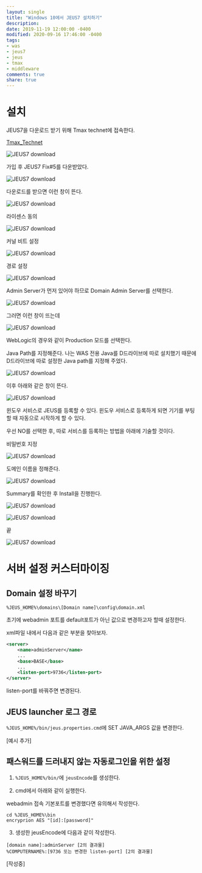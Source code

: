 ```yaml
---
layout: single
title: "Windows 10에서 JEUS7 설치하기"
description:
date: 2019-11-19 12:00:00 -0400
modified: 2020-09-16 17:46:00 -0400
tags: 
- was
- jeus7
- jeus
- tmax
- middleware
comments: true
share: true
---
```


# 설치

JEUS7을 다운로드 받기 위해 Tmax technet에 접속한다.

[Tmax_Technet](https://technet.tmaxsoft.com/ko/front/main/main.do)

![JEUS7 download]({{site.url}}{{site.baseurl}}/assets/images/2019-11-19-Windows10-JEUS7/0.PNG)


가입 후 JEUS7 Fix#5를 다운받았다.

![JEUS7 download]({{site.url}}{{site.baseurl}}/assets/images/2019-11-19-Windows10-JEUS7/1.PNG)


다운로드를 받으면 이런 창이 뜬다.

![JEUS7 download]({{site.url}}{{site.baseurl}}/assets/images/2019-11-19-Windows10-JEUS7/2.PNG)

라이센스 동의

![JEUS7 download]({{site.url}}{{site.baseurl}}/assets/images/2019-11-19-Windows10-JEUS7/3.PNG)

커널 비트 설정

![JEUS7 download]({{site.url}}{{site.baseurl}}/assets/images/2019-11-19-Windows10-JEUS7/4.PNG)

경로 설정

![JEUS7 download]({{site.url}}{{site.baseurl}}/assets/images/2019-11-19-Windows10-JEUS7/5.PNG)

Admin Server가 먼저 있어야 하므로 Domain Admin Server를 선택한다.

![JEUS7 download]({{site.url}}{{site.baseurl}}/assets/images/2019-11-19-Windows10-JEUS7/6.PNG)

그러면 이런 창이 뜨는데

![JEUS7 download]({{site.url}}{{site.baseurl}}/assets/images/2019-11-19-Windows10-JEUS7/7.PNG)

WebLogic의 경우와 같이 Production 모드를 선택한다.

Java Path를 지정해준다. 나는 WAS 전용 Java를 D드라이브에 따로 설치했기 때문에
D드라이브에 따로 설정한 Java path를 지정해 주었다.

![JEUS7 download]({{site.url}}{{site.baseurl}}/assets/images/2019-11-19-Windows10-JEUS7/8.PNG)

이후 아래와 같은 창이 뜬다.

![JEUS7 download]({{site.url}}{{site.baseurl}}/assets/images/2019-11-19-Windows10-JEUS7/9.PNG)

윈도우 서비스로 JEUS를 등록할 수 있다.
윈도우 서비스로 등록하게 되면 기기를 부팅할 때 자동으로 시작하게 할 수 있다.

우선 NO를 선택한 후, 따로 서비스를 등록하는 방법을 아래에 기술할 것이다.

비밀번호 지정

![JEUS7 download]({{site.url}}{{site.baseurl}}/assets/images/2019-11-19-Windows10-JEUS7/10.PNG)

도메인 이름을 정해준다.

![JEUS7 download]({{site.url}}{{site.baseurl}}/assets/images/2019-11-19-Windows10-JEUS7/11.PNG)

Summary를 확인한 후 Install을 진행한다.

![JEUS7 download]({{site.url}}{{site.baseurl}}/assets/images/2019-11-19-Windows10-JEUS7/12.PNG)

![JEUS7 download]({{site.url}}{{site.baseurl}}/assets/images/2019-11-19-Windows10-JEUS7/13.PNG)

끝

![JEUS7 download]({{site.url}}{{site.baseurl}}/assets/images/2019-11-19-Windows10-JEUS7/14.PNG)



# 서버 설정 커스터마이징


## Domain 설정 바꾸기

`%JEUS_HOME%\domains\[Domain name]\config\domain.xml`

초기에 webadmin 포트를 default포트가 아닌 값으로 변경하고자 할때 설정한다.

xml파일 내에서 다음과 같은 부분을 찾아보자.

```xml
<server>
	<name>adminServer</name>
	...
	<base>BASE</base>
	...
	<listen-port>9736</listen-port>
</server>
```

listen-port를 바꿔주면 변경된다.

## JEUS launcher 로그 경로

`%JEUS_HOME%/bin/jeus.properties.cmd`에 SET 	JAVA_ARGS 값을 변경한다.

[예시 추가]

## 패스워드를 드러내지 않는 자동로그인을 위한 설정

1. `%JEUS_HOME%/bin/`에 `jeusEncode`를 생성한다.

2. cmd에서 아래와 같이 실행한다.

webadmin 접속 기본포트를 변경했다면 유의해서 작성한다.

```
cd %JEUS_HOME%\bin
encryprion AES "[id]:[password]"
```

3. 생성한 jeusEncode에 다음과 같이 작성한다.

```
[domain name]:adminServer [2의 결과물]
%COMPUTERNAME%:[9736 또는 변경한 listen-port] [2의 결과물]
```

[작성중]

<!--
## Node Manager 설정 바꾸기

`%JEUS_HOME%\nodemanager\jeusnm.xml`

Node Manager 포트 변경, 전용 로그파일 경로 등을 변경할 수 있다.




## administrator 이름 바꾸기



## 보안 설정 바꾸기

## 기타 로그 위치 바꾸기


![]({{site.url}}{{site.baseurl}}/assets/images/2019-11-19-Windows10-JEUS7/10.PNG)
![]({{site.url}}{{site.baseurl}}/assets/images/2019-11-19-Windows10-JEUS7/10.PNG)
![]({{site.url}}{{site.baseurl}}/assets/images/2019-11-19-Windows10-JEUS7/10.PNG)
![]({{site.url}}{{site.baseurl}}/assets/images/2019-11-19-Windows10-JEUS7/10.PNG)
![]({{site.url}}{{site.baseurl}}/assets/images/2019-11-19-Windows10-JEUS7/10.PNG)
![]({{site.url}}{{site.baseurl}}/assets/images/2019-11-19-Windows10-JEUS7/20.PNG)
![]({{site.url}}{{site.baseurl}}/assets/images/2019-11-19-Windows10-JEUS7/20.PNG)
![]({{site.url}}{{site.baseurl}}/assets/images/2019-11-19-Windows10-JEUS7/20.PNG)
![]({{site.url}}{{site.baseurl}}/assets/images/2019-11-19-Windows10-JEUS7/20.PNG)
![]({{site.url}}{{site.baseurl}}/assets/images/2019-11-19-Windows10-JEUS7/20.PNG)
-->